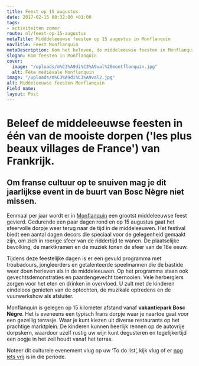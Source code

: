 ```yaml
---
title: Feest op 15 augustus
date: 2017-02-15 08:32:00 +01:00
tags:
- activiteiten zomer
route: nl/feest-op-15-augustus
metaTitle: Midddeleeuwse feesten op 15 augustus in Monflanquin
navTitle: Feest Monflanquin
metaDescription: Kom het beleven, de middeleeuwse feesten in Monflanquin  op 15 augustus
slogan: Kom feesten in Monflanquin
cover:
  image: "/uploads/m%C3%A9di%C3%A9val%20montflanquin.jpg"
  alt: Fête médiévale Monflanquin
image: "/uploads/m%C3%A9di%C3%A9val2.jpg"
alt: Middeleeuwse feesten Monflanquin
Field name: 
layout: Post
---
```


# Beleef de middeleeuwse feesten in één van de mooiste dorpen ('les plus beaux villages de France') van Frankrijk. 

## Om franse cultuur op te snuiven mag je dit jaarlijkse event in de buurt van **Bosc Nègre niet missen**. 

Eenmaal per jaar wordt er in [Monflanquin](https://coeurdebastides.jimdo.com/) een grootst middeleeuwse feest gevierd. Gedurende een paar dagen rond en op 15 augustus gaat het sfeervolle dorpje weer terug naar de tijd in de middeleeuwen. Het festival biedt een aantal dagen decors die speciaal voor de gelegenheid gemaakt zijn, om zich in roerige sfeer van de riddertijd te wanen. De plaatselijke bevolking, de marktkramen en de muziek tonen de sfeer van de 16e eeuw. 

Tijdens deze feestelijke dagen is er een gevuld programma met troubadours, jongleerders en getalenteerde speelmannen die de bastide weer doen herleven als in de middeleeuwen. Op het programma staan ook gevechtsdemonstraties en paardengevecht toernooien. Vele herbergiers zorgen voor het eten en drinken in overvloed. U zult met de kinderen eindeloos genieten van de optochten, de muzikale optredens en de vuurwerkshow als afsluiter. 

Monflanquin is gelegen op 15 kilometer afstand vanaf **vakantiepark Bosc Nègre**. Het is eveneens een typisch frans dorpje waar je naartoe gaat voor een gezellig terrasje. Waar je kunt kiezen uit diverse restaurants op het prachtige marktplein. De kinderen kunnen heerlijk rennen op de autovrije dorpskern, waardoor uzelf rustig uw wijn kunt degusteren en tegelijkertijd een oogje in het zeil houdt vanaf het terras.

Noteer dit culturele evenement vlug op uw ‘To do list’, kijk vlug of er [nog iets vrij](https://boscnegrevacancesfr.premium.secureholiday.net/nl/14230/weekprices?_ga=1.199064047.1958865304.1484046152) is in die periode. 
